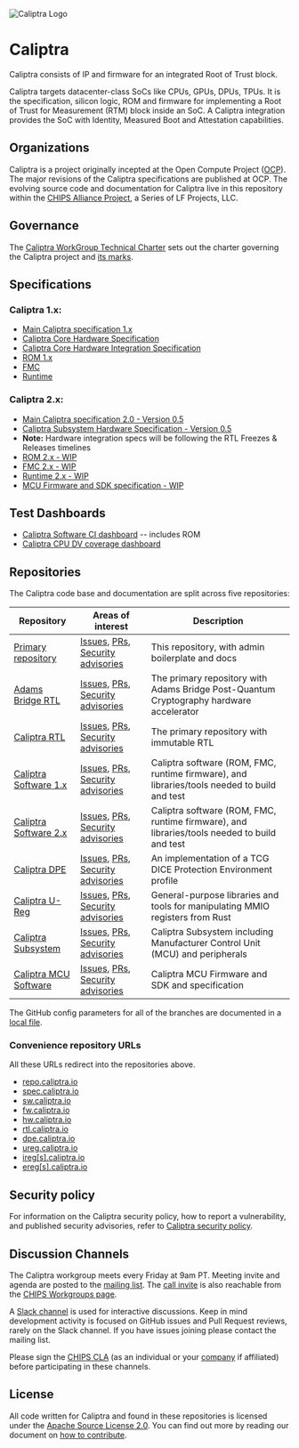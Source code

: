 ![Caliptra Logo](https://chipsalliance.github.io/Caliptra/doc/images/logo/Caliptra_logo_large.png)

# Caliptra

Caliptra consists of IP and firmware for an integrated Root of Trust block.

Caliptra targets datacenter-class SoCs like CPUs, GPUs, DPUs, TPUs. It is the
specification, silicon logic, ROM and firmware for implementing a Root of Trust
for Measurement (RTM) block inside an SoC. A Caliptra integration provides the
SoC with Identity, Measured Boot and Attestation capabilities.

## Organizations

Caliptra is a project originally incepted at the Open Compute Project
([OCP](https://www.opencompute.org/)).  The major revisions of the Caliptra
specifications are published at OCP. The evolving source code and documentation
for Caliptra live in this repository within the [CHIPS Alliance
Project](https://chipsalliance.org/), a Series of LF Projects, LLC.

## Governance

The [Caliptra WorkGroup Technical Charter](https://github.com/chipsalliance/Caliptra/blob/main/CaliptraWGTechnicalCharter.md)
sets out the charter governing the Caliptra project and [its
marks](https://github.com/chipsalliance/Caliptra/blob/main/CaliptraTrademarkPolicy.md).

## Specifications

### Caliptra 1.x:
  * [Main Caliptra specification 1.x](https://github.com/chipsalliance/Caliptra/blob/main/doc/caliptra_1x/Caliptra.md)
  * [Caliptra Core Hardware Specification](https://github.com/chipsalliance/caliptra-rtl/blob/main/docs/CaliptraHardwareSpecification.md)
  * [Caliptra Core Hardware Integration
    Specification](https://github.com/chipsalliance/caliptra-rtl/blob/main/docs/CaliptraIntegrationSpecification.md)
  * [ROM 1.x](https://github.com/chipsalliance/caliptra-sw/blob/main/rom/dev/README.md)
  * [FMC](https://github.com/chipsalliance/caliptra-sw/blob/main/fmc/README.md)
  * [Runtime](https://github.com/chipsalliance/caliptra-sw/blob/main/runtime/README.md)

### Caliptra 2.x:
  * [Main Caliptra specification 2.0 - Version 0.5](https://github.com/chipsalliance/Caliptra/blob/main/doc/Caliptra.md)
  * [Caliptra Subsystem Hardware Specification - Version 0.5](https://github.com/chipsalliance/caliptra-ss/blob/main/docs/Caliptra%202.0%20Subsystem%20Specification%201.pdf)
  * **Note:** Hardware integration specs will be following the RTL Freezes & Releases timelines
  * [ROM 2.x - WIP](https://github.com/chipsalliance/caliptra-sw/blob/main-2.x/rom/dev/README.md)
  * [FMC 2.x - WIP](https://github.com/chipsalliance/caliptra-sw/blob/main-2.x/fmc/README.md)
  * [Runtime 2.x - WIP](https://github.com/chipsalliance/caliptra-sw/blob/main-2.x/runtime/README.md)
  * [MCU Firmware and SDK specification - WIP](https://chipsalliance.github.io/caliptra-mcu-sw/)

## Test Dashboards

* [Caliptra Software CI dashboard](https://chipsalliance.github.io/caliptra-sw/)
  -- includes ROM
* [Caliptra CPU DV coverage
  dashboard](https://chipsalliance.github.io/Cores-VeeR-EL2/html/main/coverage_dashboard/all/index.html)

## Repositories

The Caliptra code base and documentation are split across five repositories:

| Repository | Areas of interest | Description |
| ---------- | ---- | ----------- |
| [Primary repository](https://github.com/chipsalliance/caliptra)  | [Issues](https://github.com/chipsalliance/caliptra/issues),      [PRs](https://github.com/chipsalliance/caliptra/pulls),      [Security advisories](https://github.com/chipsalliance/caliptra/security/advisories)      | This repository, with admin boilerplate and docs |
| [Adams Bridge RTL](https://github.com/chipsalliance/adams-bridge)  | [Issues](https://github.com/chipsalliance/adams-bridge/issues),      [PRs](https://github.com/chipsalliance/adams-bridge/pulls),      [Security advisories](https://github.com/chipsalliance/adams-bridge/security/advisories)      | The primary repository with Adams Bridge Post-Quantum Cryptography hardware accelerator |
| [Caliptra RTL](https://github.com/chipsalliance/caliptra-rtl)     | [Issues](https://github.com/chipsalliance/caliptra-rtl/issues),  [PRs](https://github.com/chipsalliance/caliptra-rtl/pulls),  [Security advisories](https://github.com/chipsalliance/caliptra-rtl/security/advisories)  | The primary repository with immutable RTL |
| [Caliptra Software 1.x](https://github.com/chipsalliance/caliptra-sw) | [Issues](https://github.com/chipsalliance/caliptra-sw/issues),   [PRs](https://github.com/chipsalliance/caliptra-sw/pulls),   [Security advisories](https://github.com/chipsalliance/caliptra-sw/security/advisories)   | Caliptra software (ROM, FMC, runtime firmware), and libraries/tools needed to build and test |
| [Caliptra Software 2.x](https://github.com/chipsalliance/caliptra-sw/tree/main-2.x) | [Issues](https://github.com/chipsalliance/caliptra-sw/issues),   [PRs](https://github.com/chipsalliance/caliptra-sw/pulls),   [Security advisories](https://github.com/chipsalliance/caliptra-sw/security/advisories)   | Caliptra software (ROM, FMC, runtime firmware), and libraries/tools needed to build and test |
| [Caliptra DPE](https://github.com/chipsalliance/caliptra-dpe)     | [Issues](https://github.com/chipsalliance/caliptra-dpe/issues),  [PRs](https://github.com/chipsalliance/caliptra-dpe/pulls),  [Security advisories](https://github.com/chipsalliance/caliptra-dpe/security/advisories)  | An implementation of a TCG DICE Protection Environment profile |
| [Caliptra U-Reg](https://github.com/chipsalliance/caliptra-ureg)  | [Issues](https://github.com/chipsalliance/caliptra-ureg/issues), [PRs](https://github.com/chipsalliance/caliptra-ureg/pulls), [Security advisories](https://github.com/chipsalliance/caliptra-ureg/security/advisories) | General-purpose libraries and tools for manipulating MMIO registers from Rust |
| [Caliptra Subsystem](https://github.com/chipsalliance/caliptra-ss)| [Issues](https://github.com/chipsalliance/caliptra-ss/issues), [PRs](https://github.com/chipsalliance/caliptra-ss/pulls), [Security advisories](https://github.com/chipsalliance/caliptra-ss/security/advisories) | Caliptra Subsystem including Manufacturer Control Unit (MCU) and peripherals |
| [Caliptra MCU Software](https://github.com/chipsalliance/caliptra-mcu-sw)| [Issues](https://github.com/chipsalliance/caliptra-mcu-sw/issues), [PRs](https://github.com/chipsalliance/caliptra-mcu-sw/pulls), [Security advisories](https://github.com/chipsalliance/caliptra-mcu-sw/security/advisories) | Caliptra MCU Firmware and SDK and specification |

The GitHub config parameters for all of the branches are documented in a [local
file](https://github.com/chipsalliance/Caliptra/blob/main/GitHubRules.md).

### Convenience repository URLs

All these URLs redirect into the repositories above.

* [repo.caliptra.io](http://repo.caliptra.io)
* [spec.caliptra.io](http://spec.caliptra.io)
* [sw.caliptra.io](http://sw.caliptra.io)
* [fw.caliptra.io](http://fw.caliptra.io)
* [hw.caliptra.io](http://hw.caliptra.io)
* [rtl.caliptra.io](http://rtl.caliptra.io)
* [dpe.caliptra.io](http://dpe.caliptra.io)
* [ureg.caliptra.io](http://ureg.caliptra.io)
* [ireg\[s\].caliptra.io](http://iregs.caliptra.io)
* [ereg\[s\].caliptra.io](http://eregs.caliptra.io)

## Security policy

For information on the Caliptra security policy, how to report a vulnerability,
and published security advisories, refer to
[Caliptra security policy](https://github.com/chipsalliance/caliptra/security/policy).

## Discussion Channels

The Caliptra workgroup meets every Friday at 9am PT. Meeting invite and agenda
are posted to the [mailing list](https://lists.chipsalliance.org/g/caliptra-wg).
The [call
invite](https://teams.microsoft.com/l/meetup-join/19%3ameeting_ZTViMGQ5MDYtNGY4MS00ODY5LTg4NmQtNDE3N2QwZmVhMmNh%40thread.v2/0?context=%7b%22Tid%22%3a%2272f988bf-86f1-41af-91ab-2d7cd011db47%22%2c%22Oid%22%3a%22661ec88e-77cb-431c-935a-b377b1078af4%22%7d)
is also reachable from the [CHIPS Workgroups
page](https://www.chipsalliance.org/workgroups/).

A [Slack channel](https://join.slack.com/t/caliptraworkspace/signup)
is used for interactive discussions. Keep in mind development activity is focused on
GitHub issues and Pull Request reviews, rarely on the Slack channel. If you have
issues joining please contact the mailing list.

Please sign the [CHIPS CLA](https://github.com/chipsalliance/tsc/tree/main/cla)
(as an individual or your
[company](https://github.com/chipsalliance/tsc/blob/main/cla/CLA-status.yml) if
affiliated) before participating in these channels.

## License

All code written for Caliptra and found in these repositories is licensed under
the [Apache Source License 2.0](https://github.com/chipsalliance/Caliptra/blob/main/LICENSE). You can find out more by reading our
document on [how to contribute](https://github.com/chipsalliance/Caliptra/blob/main/CONTRIBUTING.md).

